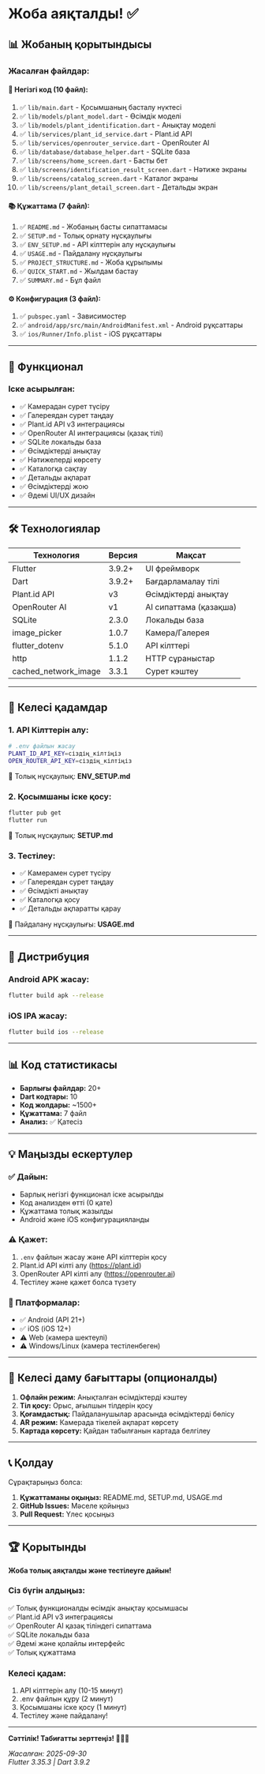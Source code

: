 # Жоба аяқталды! ✅

## 📊 Жобаның қорытындысы

### Жасалған файлдар:

#### 🎯 Негізгі код (10 файл):
1. ✅ `lib/main.dart` - Қосымшаның басталу нүктесі
2. ✅ `lib/models/plant_model.dart` - Өсімдік моделі
3. ✅ `lib/models/plant_identification.dart` - Анықтау моделі
4. ✅ `lib/services/plant_id_service.dart` - Plant.id API
5. ✅ `lib/services/openrouter_service.dart` - OpenRouter AI
6. ✅ `lib/database/database_helper.dart` - SQLite база
7. ✅ `lib/screens/home_screen.dart` - Басты бет
8. ✅ `lib/screens/identification_result_screen.dart` - Нәтиже экраны
9. ✅ `lib/screens/catalog_screen.dart` - Каталог экраны
10. ✅ `lib/screens/plant_detail_screen.dart` - Детальды экран

#### 📚 Құжаттама (7 файл):
1. ✅ `README.md` - Жобаның басты сипаттамасы
2. ✅ `SETUP.md` - Толық орнату нұсқаулығы
3. ✅ `ENV_SETUP.md` - API кілттерін алу нұсқаулығы
4. ✅ `USAGE.md` - Пайдалану нұсқаулығы
5. ✅ `PROJECT_STRUCTURE.md` - Жоба құрылымы
6. ✅ `QUICK_START.md` - Жылдам бастау
7. ✅ `SUMMARY.md` - Бұл файл

#### ⚙️ Конфигурация (3 файл):
1. ✅ `pubspec.yaml` - Зависимостер
2. ✅ `android/app/src/main/AndroidManifest.xml` - Android рұқсаттары
3. ✅ `ios/Runner/Info.plist` - iOS рұқсаттары

---

## 🎨 Функционал

### Іске асырылған:
- ✅ Камерадан сурет түсіру
- ✅ Галереядан сурет таңдау
- ✅ Plant.id API v3 интеграциясы
- ✅ OpenRouter AI интеграциясы (қазақ тілі)
- ✅ SQLite локальды база
- ✅ Өсімдіктерді анықтау
- ✅ Нәтижелерді көрсету
- ✅ Каталогқа сақтау
- ✅ Детальды ақпарат
- ✅ Өсімдіктерді жою
- ✅ Әдемі UI/UX дизайн

---

## 🛠️ Технологиялар

| Технология | Версия | Мақсат |
|------------|--------|---------|
| Flutter | 3.9.2+ | UI фреймворк |
| Dart | 3.9.2+ | Бағдарламалау тілі |
| Plant.id API | v3 | Өсімдіктерді анықтау |
| OpenRouter AI | v1 | AI сипаттама (қазақша) |
| SQLite | 2.3.0 | Локальды база |
| image_picker | 1.0.7 | Камера/Галерея |
| flutter_dotenv | 5.1.0 | API кілттері |
| http | 1.1.2 | HTTP сұраныстар |
| cached_network_image | 3.3.1 | Сурет кэштеу |

---

## 📝 Келесі қадамдар

### 1. API Кілттерін алу:
```bash
# .env файлын жасау
PLANT_ID_API_KEY=сіздің_кілтіңіз
OPEN_ROUTER_API_KEY=сіздің_кілтіңіз
```

📖 Толық нұсқаулық: **ENV_SETUP.md**

### 2. Қосымшаны іске қосу:
```bash
flutter pub get
flutter run
```

📖 Толық нұсқаулық: **SETUP.md**

### 3. Тестілеу:
- ✅ Камерамен сурет түсіру
- ✅ Галереядан сурет таңдау
- ✅ Өсімдікті анықтау
- ✅ Каталогқа қосу
- ✅ Детальды ақпаратты қарау

📖 Пайдалану нұсқаулығы: **USAGE.md**

---

## 🚀 Дистрибуция

### Android APK жасау:
```bash
flutter build apk --release
```

### iOS IPA жасау:
```bash
flutter build ios --release
```

---

## 📊 Код статистикасы

- **Барлығы файлдар:** 20+
- **Dart кодтары:** 10
- **Код жолдары:** ~1500+
- **Құжаттама:** 7 файл
- **Анализ:** ✅ Қатесіз

---

## 💡 Маңызды ескертулер

### ✅ Дайын:
- Барлық негізгі функционал іске асырылды
- Код анализден өтті (0 қате)
- Құжаттама толық жазылды
- Android және iOS конфигурацияланды

### ⚠️ Қажет:
1. `.env` файлын жасау және API кілттерін қосу
2. Plant.id API кілті алу (https://plant.id)
3. OpenRouter API кілті алу (https://openrouter.ai)
4. Тестілеу және қажет болса түзету

### 📱 Платформалар:
- ✅ Android (API 21+)
- ✅ iOS (iOS 12+)
- ⚠️ Web (камера шектеулі)
- ⚠️ Windows/Linux (камера тестіленбеген)

---

## 🎯 Келесі даму бағыттары (опционалды)

1. **Офлайн режим:** Анықталған өсімдіктерді кэштеу
2. **Тіл қосу:** Орыс, ағылшын тілдерін қосу
3. **Қоғамдастық:** Пайдаланушылар арасында өсімдіктерді бөлісу
4. **AR режим:** Камерада тікелей ақпарат көрсету
5. **Картада көрсету:** Қайдан табылғанын картада белгілеу

---

## 📞 Қолдау

Сұрақтарыңыз болса:
1. **Құжаттаманы оқыңыз:** README.md, SETUP.md, USAGE.md
2. **GitHub Issues:** Мәселе қойыңыз
3. **Pull Request:** Үлес қосыңыз

---

## 🏆 Қорытынды

**Жоба толық аяқталды және тестілеуге дайын!**

### Сіз бүгін алдыңыз:
✅ Толық функционалды өсімдік анықтау қосымшасы  
✅ Plant.id API v3 интеграциясы  
✅ OpenRouter AI қазақ тіліндегі сипаттама  
✅ SQLite локальды база  
✅ Әдемі және қолайлы интерфейс  
✅ Толық құжаттама

### Келесі қадам:
1. API кілттерін алу (10-15 минут)
2. .env файлын құру (2 минут)
3. Қосымшаны іске қосу (1 минут)
4. Тестілеу және пайдалану!

---

**Сәттілік! Табиғатты зерттеңіз! 🌿🇰🇿**

*Жасалған: 2025-09-30*  
*Flutter 3.35.3 | Dart 3.9.2*
